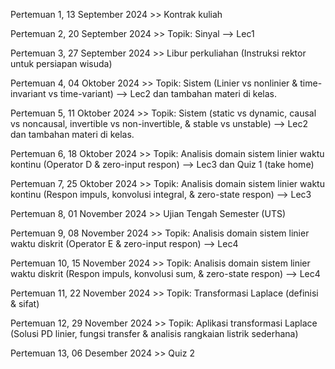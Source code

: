 Pertemuan 1, 13 September 2024 >> Kontrak kuliah

Pertemuan 2, 20 September 2024 >> Topik: Sinyal --> Lec1

Pertemuan 3, 27 September 2024 >> Libur perkuliahan (Instruksi rektor untuk persiapan wisuda) 

Pertemuan 4, 04 Oktober 2024   >> Topik: Sistem (Linier vs nonlinier & time-invariant vs time-variant) --> Lec2 dan tambahan materi di kelas.

Pertemuan 5, 11 Oktober 2024   >> Topik: Sistem (static vs dynamic, causal vs noncausal, invertible vs non-invertible, & stable vs unstable) --> Lec2 dan tambahan materi di kelas.

Pertemuan 6, 18 Oktober 2024   >> Topik: Analisis domain sistem linier waktu kontinu (Operator D & zero-input respon) --> Lec3 dan Quiz 1 (take home)

Pertemuan 7, 25 Oktober 2024   >> Topik: Analisis domain sistem linier waktu kontinu (Respon impuls, konvolusi integral, & zero-state respon) --> Lec3

Pertemuan 8, 01 November 2024  >> Ujian Tengah Semester (UTS)

Pertemuan 9, 08 November 2024  >> Topik: Analisis domain sistem linier waktu diskrit (Operator E & zero-input respon) --> Lec4

Pertemuan 10, 15 November 2024 >> Topik: Analisis domain sistem linier waktu diskrit (Respon impuls, konvolusi sum, & zero-state respon) --> Lec4

Pertemuan 11, 22 November 2024 >> Topik: Transformasi Laplace (definisi & sifat) 

Pertemuan 12, 29 November 2024 >> Topik: Aplikasi transformasi Laplace (Solusi PD linier, fungsi transfer & analisis rangkaian listrik sederhana)

Pertemuan 13, 06 Desember 2024 >> Quiz 2
